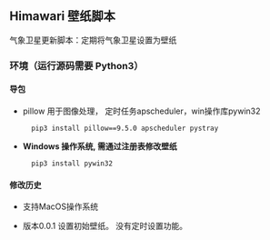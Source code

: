 ## Himawari 壁纸脚本
气象卫星更新脚本：定期将气象卫星设置为壁纸

### 环境（运行源码需要 Python3）

#### 导包
* pillow 用于图像处理， 定时任务apscheduler，win操作库pywin32

        pip3 install pillow==9.5.0 apscheduler pystray

* **Windows 操作系统, 需通过注册表修改壁纸**
  
        pip3 install pywin32

#### 修改历史

* 支持MacOS操作系统


* 版本0.0.1 设置初始壁纸。 没有定时设置功能。
